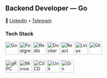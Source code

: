 ## Backend Developer — Go  

🔗 [LinkedIn](https://www.linkedin.com/in/mrevds/) • [Telegram](https://t.me/mrevds)  

### Tech Stack  

<p align="left">
  <!-- Core -->
  <img src="https://cdn.jsdelivr.net/gh/devicons/devicon/icons/go/go-original.svg" alt="Go" width="40" height="40"/>
  <img src="https://cdn.jsdelivr.net/gh/devicons/devicon/icons/postgresql/postgresql-original.svg" alt="PostgreSQL" width="40" height="40"/>
  <img src="https://cdn.jsdelivr.net/gh/devicons/devicon/icons/redis/redis-original.svg" alt="Redis" width="40" height="40"/>
  <img src="https://cdn.jsdelivr.net/gh/devicons/devicon/icons/docker/docker-original.svg" alt="Docker" width="40" height="40"/>
  <img src="https://cdn.jsdelivr.net/gh/devicons/devicon/icons/react/react-original.svg" alt="React" width="40" height="40"/>
  <img src="https://cdn.jsdelivr.net/gh/devicons/devicon/icons/linux/linux-original.svg" alt="Linux" width="40" height="40"/>
  <img src="https://cdn.jsdelivr.net/gh/devicons/devicon/icons/git/git-original.svg" alt="Git" width="40" height="40"/>
</p>

<p align="left">
  <!-- Extras -->
  <img src="https://imgs.search.brave.com/NHqj6TRePO_nVHIHJwenenSzw8UD93TLRZfkHqQvHLA/rs:fit:860:0:0:0/g:ce/aHR0cHM6Ly9sb2dv/LnN2Z2Nkbi5jb20v/ZC9ncnBjLW9yaWdp/bmFsLTh4LnBuZw" alt="gRPC" width="40" height="40"/>
  <img src="https://img.icons8.com/ios-filled/50/network.png" alt="Microservices" width="40" height="40"/>
  <img src="https://imgs.search.brave.com/yOSt1IUNMWsJDe7RqzvojGfUAniWTpWL7GUgqrQz5FA/rs:fit:860:0:0:0/g:ce/aHR0cHM6Ly9zaW5n/bGV0LmRldi93cC1j/b250ZW50L3VwbG9h/ZHMvMjAyMC8wOC9j/aWNkLWxvZ28ucG5n" alt="CI/CD" width="40" height="40"/>
  <img src="https://img.icons8.com/ios-filled/50/test-tube.png" alt="Unit Testing" width="40" height="40"/>
  <img src="https://imgs.search.brave.com/I4R-hqLMsmHq29QtifLBnTmRJk49db7YJBHJv7WWdaM/rs:fit:860:0:0:0/g:ce/aHR0cHM6Ly9naW4t/Z29uaWMuY29tL19h/c3Ryby9naW4uRDZI/MlRfMnZfWkQyRzds/LndlYnA" alt="Gin" width="40" height="40"/>
</p>

